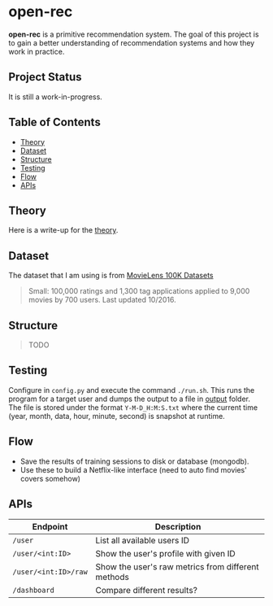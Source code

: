 # open-rec

**open-rec** is a primitive recommendation system. The goal of this project is 
to gain a better understanding of recommendation systems and how they work in 
practice.

## Project Status

It is still a work-in-progress.

## Table of Contents

- [Theory](#theory)
- [Dataset](#dataset)
- [Structure](#structure)
- [Testing](#testing)
- [Flow](#flow)
- [APIs](#apis)

## Theory

Here is a write-up for the [theory](THEORY.md).

## Dataset

The dataset that I am using is from [MovieLens 100K 
Datasets](https://grouplens.org/datasets/movielens/)

> Small: 100,000 ratings and 1,300 tag applications applied to 9,000 movies by 
> 700 users. Last updated 10/2016.

## Structure

> TODO

## Testing

Configure in `config.py` and execute the command `./run.sh`.
This runs the program for a target user and dumps the output to a file in
[output](output) folder.
The file is stored under the format `Y-M-D_H:M:S.txt` where the current time
(year, month, data, hour, minute, second) is snapshot at runtime.

## Flow

- Save the results of training sessions to disk or database (mongodb).
- Use these to build a Netflix-like interface (need to auto find movies' covers
  somehow)

## APIs

Endpoint | Description
--- | ---
`/user` | List all available users ID
`/user/<int:ID>` | Show the user's profile with given ID
`/user/<int:ID>/raw` | Show the user's raw metrics from different methods
`/dashboard` | Compare different results?
